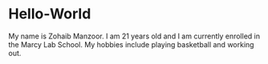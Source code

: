 # Hello-World
My name is Zohaib Manzoor. I am 21 years old and I am currently enrolled in the Marcy Lab School. My hobbies include playing basketball and working out.
